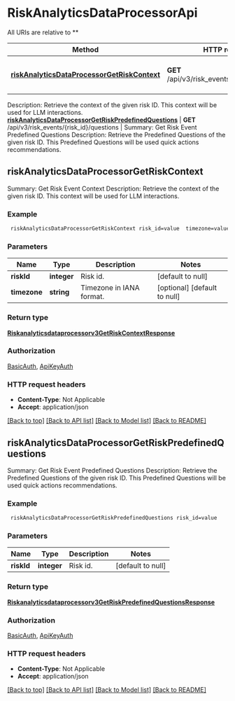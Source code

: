 # RiskAnalyticsDataProcessorApi

All URIs are relative to **

Method | HTTP request | Description
------------- | ------------- | -------------
[**riskAnalyticsDataProcessorGetRiskContext**](RiskAnalyticsDataProcessorApi.md#riskAnalyticsDataProcessorGetRiskContext) | **GET** /api/v3/risk_events/{risk_id}/context | Summary: Get Risk Event Context
Description: Retrieve the context of the given risk ID. This context will be used for LLM interactions.
[**riskAnalyticsDataProcessorGetRiskPredefinedQuestions**](RiskAnalyticsDataProcessorApi.md#riskAnalyticsDataProcessorGetRiskPredefinedQuestions) | **GET** /api/v3/risk_events/{risk_id}/questions | Summary: Get Risk Event Predefined Questions
Description: Retrieve the Predefined Questions of the given risk ID. This Predefined Questions will be used quick actions recommendations.



## riskAnalyticsDataProcessorGetRiskContext

Summary: Get Risk Event Context
Description: Retrieve the context of the given risk ID. This context will be used for LLM interactions.

### Example

```bash
 riskAnalyticsDataProcessorGetRiskContext risk_id=value  timezone=value
```

### Parameters


Name | Type | Description  | Notes
------------- | ------------- | ------------- | -------------
 **riskId** | **integer** | Risk id. | [default to null]
 **timezone** | **string** | Timezone in IANA format. | [optional] [default to null]

### Return type

[**Riskanalyticsdataprocessorv3GetRiskContextResponse**](Riskanalyticsdataprocessorv3GetRiskContextResponse.md)

### Authorization

[BasicAuth](../README.md#BasicAuth), [ApiKeyAuth](../README.md#ApiKeyAuth)

### HTTP request headers

- **Content-Type**: Not Applicable
- **Accept**: application/json

[[Back to top]](#) [[Back to API list]](../README.md#documentation-for-api-endpoints) [[Back to Model list]](../README.md#documentation-for-models) [[Back to README]](../README.md)


## riskAnalyticsDataProcessorGetRiskPredefinedQuestions

Summary: Get Risk Event Predefined Questions
Description: Retrieve the Predefined Questions of the given risk ID. This Predefined Questions will be used quick actions recommendations.

### Example

```bash
 riskAnalyticsDataProcessorGetRiskPredefinedQuestions risk_id=value
```

### Parameters


Name | Type | Description  | Notes
------------- | ------------- | ------------- | -------------
 **riskId** | **integer** | Risk id. | [default to null]

### Return type

[**Riskanalyticsdataprocessorv3GetRiskPredefinedQuestionsResponse**](Riskanalyticsdataprocessorv3GetRiskPredefinedQuestionsResponse.md)

### Authorization

[BasicAuth](../README.md#BasicAuth), [ApiKeyAuth](../README.md#ApiKeyAuth)

### HTTP request headers

- **Content-Type**: Not Applicable
- **Accept**: application/json

[[Back to top]](#) [[Back to API list]](../README.md#documentation-for-api-endpoints) [[Back to Model list]](../README.md#documentation-for-models) [[Back to README]](../README.md)

